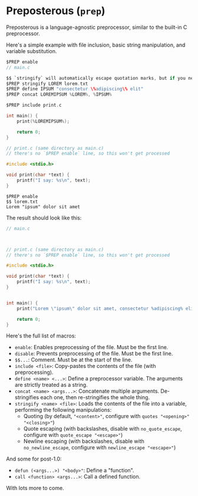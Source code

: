 # Preposterous (`prep`)

Preposterous is a language-agnostic preprocessor, similar to the built-in C
preprocessor.

Here's a simple example with file inclusion, basic string manipulation, and
variable substitution.
```c
$PREP enable
// main.c

$$ `stringify` will automatically escape quotation marks, but if you need to
$PREP stringify LOREM lorem.txt
$PREP define IPSUM "consectetur \%adipiscing\% elit"
$PREP concat LOREMIPSUM %LOREM%, %IPSUM%

$PREP include print.c

int main() {
    print(%LOREMIPSUM%);

    return 0;
}
```

```c
// print.c (same directory as main.c)
// there's no `$PREP enable` line, so this won't get processed

#include <stdio.h>

void print(char *text) {
    printf("I say: %s\n", text);
}
```

```
$PREP enable
$$ lorem.txt
Lorem "ipsum" dolor sit amet
```

The result should look like this:

```c
// main.c



// print.c (same directory as main.c)
// there's no `$PREP enable` line, so this won't get processed

#include <stdio.h>

void print(char *text) {
    printf("I say: %s\n", text);
}


int main() {
    print("Lorem \"ipsum\" dolor sit amet, consectetur %adipiscing% elit ");

    return 0;
}
```

Here's the full list of macros:
- `enable`: Enables preprocessing of the file. Must be the first line.
- `disable`: Prevents preprocessing of the file. Must be the first line.
- `$$...`: Comment. Must be at the start of the line.
- `include <file>`: Copy-pastes the contents of the file (with preprocessing).
- `define <name> <...>`: Define a preprocessor variable.
  The arguments are strictly treated as a string.
- `concat <name> <args...>`: Concatenate multiple arguments. De-stringifies
  each one, then re-stringifies the whole thing.
- `stringify <name> <file>`: Loads the contents of the file into a variable,
  performing the following manipulations:
    - Quoting (by default, `"<content>"`, configure with
      `quotes "<opening>" "<closing>"`)
    - Quote escaping (with backslashes, disable with `no_quote_escape`,
      configure with `quote_escape "<escape>"`)
    - Newline escaping (with backslashes, disable with `no_newline_escape`,
      configure with `newline_escape "<escape>"`)

And some for post-1.0:
- `defun (<args...>) "<body>"`: Define a "function".
- `call <function> <args...>`: Call a defined function.

With lots more to come.